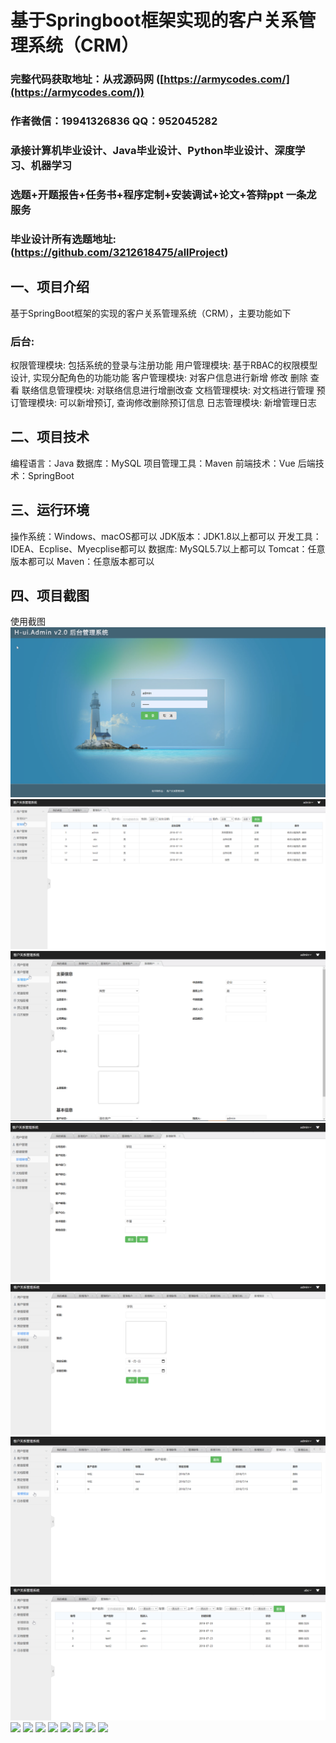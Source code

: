 基于Springboot框架实现的客户关系管理系统（CRM）
=
###  完整代码获取地址：从戎源码网 ([https://armycodes.com/](https://armycodes.com/))
###  作者微信：19941326836  QQ：952045282 
###  承接计算机毕业设计、Java毕业设计、Python毕业设计、深度学习、机器学习
###  选题+开题报告+任务书+程序定制+安装调试+论文+答辩ppt 一条龙服务
###  毕业设计所有选题地址:(https://github.com/3212618475/allProject)


一、项目介绍
---
基于SpringBoot框架的实现的客户关系管理系统（CRM），主要功能如下

### 后台:
权限管理模块: 包括系统的登录与注册功能
用户管理模块: 基于RBAC的权限模型设计, 实现分配角色的功能功能
客户管理模块: 对客户信息进行新增 修改 删除 查看
联络信息管理模块: 对联络信息进行增删改查
文档管理模块: 对文档进行管理
预订管理模块: 可以新增预订, 查询修改删除预订信息
日志管理模块: 新增管理日志


二、项目技术
---
编程语言：Java
数据库：MySQL
项目管理工具：Maven
前端技术：Vue
后端技术：SpringBoot

三、运行环境
---
操作系统：Windows、macOS都可以
JDK版本：JDK1.8以上都可以
开发工具：IDEA、Ecplise、Myecplise都可以
数据库: MySQL5.7以上都可以
Tomcat：任意版本都可以
Maven：任意版本都可以

四、项目截图
---
使用截图
![](image/1.png)
![](image/2.png)
![](image/3.png)
![](image/4.png)
![](image/5.png)
![](image/6.png)
![](image/7.png)
![](image/8.png)
![](image/9.png)
![](image/10.png)
![](image/11.png)
![](image/12.png)
![](image/13.png)
![](image/14.png)
![](image/15.png)
